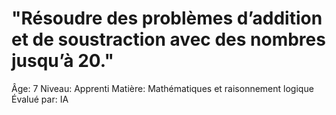 # "Résoudre des problèmes d’addition et de soustraction avec des nombres jusqu’à 20."

Âge: 7
Niveau: Apprenti
Matière: Mathématiques et raisonnement logique
Évalué par: IA